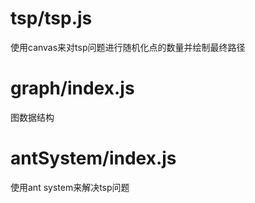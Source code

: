 # tsp/tsp.js
使用canvas来对tsp问题进行随机化点的数量并绘制最终路径

# graph/index.js
图数据结构

# antSystem/index.js
使用ant system来解决tsp问题
